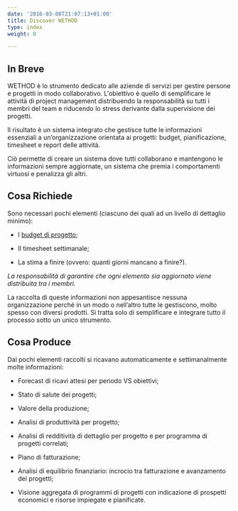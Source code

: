 ```yaml
---
date: '2016-03-08T21:07:13+01:00'
title: Discover WETHOD
type: index
weight: 0

---
```

## In Breve

WETHOD è lo strumento dedicato alle aziende di servizi per gestire persone e progetti in modo collaborativo.
L'obiettivo è quello di semplificare le attività di project management distribuendo la responsabilità su tutti i membri del team e riducendo lo stress derivante dalla supervisione dei progetti.

Il risultato è un sistema integrato che gestisce tutte le informazioni essenziali a un’organizzazione orientata ai progetti: budget, pianificazione, timesheet e report delle attività.

Ciò permette di creare un sistema dove tutti collaborano e mantengono le informazioni sempre aggiornate, un sistema che premia i comportamenti virtuosi e penalizza gli altri.

## Cosa Richiede

Sono necessari pochi elementi (ciascuno dei quali ad un livello di dettaglio minimo):

* I [budget di progetto](guide/budget-it);

* Il timesheet settimanale;

* La stima a finire (ovvero: quanti giorni mancano a finire?).

*La responsabilità di garantire che ogni elemento sia aggiornato viene distribuita tra i membri.*

La raccolta di queste informazioni non appesantisce nessuna organizzazione perché in un modo o nell’altro tutte le gestiscono, molto spesso con diversi prodotti. Si tratta solo di semplificare e integrare tutto il processo sotto un unico strumento.

## Cosa Produce

Dai pochi elementi raccolti si ricavano automaticamente e settimanalmente molte informazioni:

* Forecast di ricavi attesi per periodo VS obiettivi;

* Stato di salute dei progetti;

* Valore della produzione;

* Analisi di produttività per progetto;

* Analisi di redditività di dettaglio per progetto e per programma di progetti correlati;

* Piano di fatturazione;

* Analisi di equilibrio finanziario: incrocio tra fatturazione e avanzamento dei progetti;

* Visione aggregata di programmi di progetti con indicazione di prospetti economici e risorse impiegate e pianificate.

